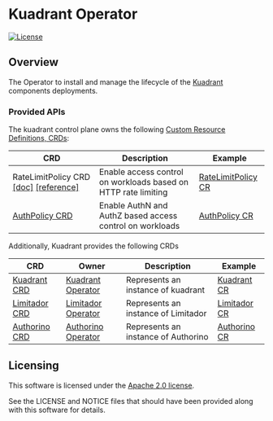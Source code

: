 # Kuadrant Operator

[![License](https://img.shields.io/badge/license-Apache--2.0-blue.svg)](http://www.apache.org/licenses/LICENSE-2.0)

## Overview

The Operator to install and manage the lifecycle of the [Kuadrant](https://github.com/Kuadrant/) components deployments.

### Provided APIs

The kuadrant control plane owns the following [Custom Resource Definitions, CRDs](https://kubernetes.io/docs/tasks/extend-kubernetes/custom-resources/custom-resource-definitions/):

| CRD                                                                                                                                                                                                                     | Description                                                    | Example                                                                                                                               |
|-------------------------------------------------------------------------------------------------------------------------------------------------------------------------------------------------------------------------|----------------------------------------------------------------|---------------------------------------------------------------------------------------------------------------------------------------|
| RateLimitPolicy CRD [\[doc\]](https://github.com/Kuadrant/kuadrant-controller/blob/main/doc/rate-limiting.md) [[reference]](https://github.com/Kuadrant/kuadrant-controller/blob/main/doc/ratelimitpolicy-reference.md) | Enable access control on workloads based on HTTP rate limiting | [RateLimitPolicy CR](https://raw.githubusercontent.com/Kuadrant/kuadrant-operator/main/config/samples/kuadrant_v1beta1_kuadrant.yaml) |
| [AuthPolicy CRD](https://github.com/Kuadrant/kuadrant-controller/blob/main/apis/apim/v1alpha1/authpolicy_types.go)                                                                                                      | Enable AuthN and AuthZ based access control on workloads       | [AuthPolicy CR](https://github.com/Kuadrant/kuadrant-controller/blob/main/config/samples/apim_v1alpha1_ratelimitpolicy.yaml)          |

Additionally, Kuadrant provides the following CRDs

| CRD                                                                                                          | Owner                                                                | Description                         | Example                                                                                                                           |
|--------------------------------------------------------------------------------------------------------------|----------------------------------------------------------------------|-------------------------------------|-----------------------------------------------------------------------------------------------------------------------------------|
| [Kuadrant CRD](https://github.com/Kuadrant/kuadrant-operator/blob/main/api/v1beta1/kuadrant_types.go)        | [Kuadrant Operator](https://github.com/Kuadrant/kuadrant-operator)   | Represents an instance of kuadrant  | [Kuadrant CR](https://github.com/Kuadrant/kuadrant-operator/blob/main/config/samples/kuadrant_v1beta1_kuadrant.yaml)              |
| [Limitador CRD](doc/ratelimitpolicy-reference.md)                                                            | [Limitador Operator](https://github.com/Kuadrant/limitador-operator) | Represents an instance of Limitador | [Limitador CR](https://github.com/Kuadrant/limitador-operator/blob/main/config/samples/limitador_v1alpha1_limitador.yaml)         |
| [Authorino CRD](https://github.com/Kuadrant/authorino-operator#the-authorino-custom-resource-definition-crd) | [Authorino Operator](https://github.com/Kuadrant/authorino-operator) | Represents an instance of Authorino | [Authorino CR](https://github.com/Kuadrant/authorino-operator/blob/main/config/samples/authorino-operator_v1beta1_authorino.yaml) |

## Licensing

This software is licensed under the [Apache 2.0 license](https://www.apache.org/licenses/LICENSE-2.0).

See the LICENSE and NOTICE files that should have been provided along with this software for details.

